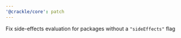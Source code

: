 ```yaml
---
'@crackle/core': patch
---
```


Fix side-effects evaluation for packages without a `"sideEffects"` flag
